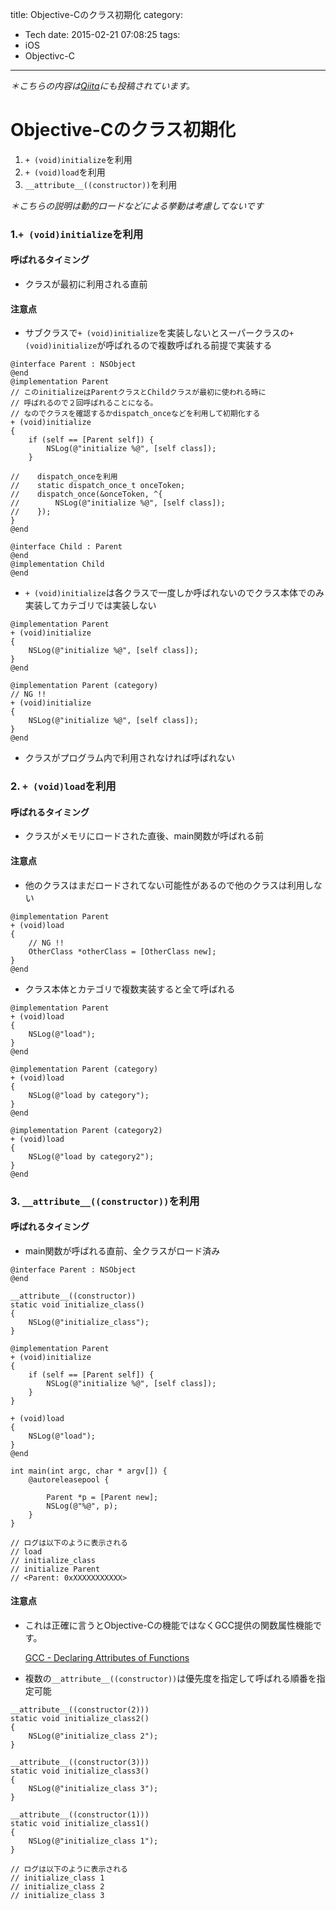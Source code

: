 title: Objective-Cのクラス初期化
category:
  - Tech
date: 2015-02-21 07:08:25
tags:
- iOS
- Objectivc-C
---
*＊こちらの内容は[Qiita](http://qiita.com/hongmhoon/items/f450e92da47b085c9e39)にも投稿されています。*

# Objective-Cのクラス初期化

1. `+ (void)initialize`を利用
2. `+ (void)load`を利用
3. `__attribute__((constructor))`を利用

*＊こちらの説明は動的ロードなどによる挙動は考慮してないです*

### 1.`+ (void)initialize`を利用

#### 呼ばれるタイミング

- クラスが最初に利用される直前

#### 注意点

- サブクラスで`+ (void)initialize`を実装しないとスーパークラスの`+ (void)initialize`が呼ばれるので複数呼ばれる前提で実装する

``` objc
@interface Parent : NSObject
@end
@implementation Parent
// このinitializeはParentクラスとChildクラスが最初に使われる時に
// 呼ばれるので２回呼ばれることになる。
// なのでクラスを確認するかdispatch_onceなどを利用して初期化する
+ (void)initialize
{
    if (self == [Parent self]) {
        NSLog(@"initialize %@", [self class]);
    }
    
//    dispatch_onceを利用
//    static dispatch_once_t onceToken;
//    dispatch_once(&onceToken, ^{
//        NSLog(@"initialize %@", [self class]);
//    });
}
@end
 
@interface Child : Parent
@end
@implementation Child
@end
```

- `+ (void)initialize`は各クラスで一度しか呼ばれないのでクラス本体でのみ実装してカテゴリでは実装しない

``` objc
@implementation Parent
+ (void)initialize
{
    NSLog(@"initialize %@", [self class]);
}
@end
 
@implementation Parent (category)
// NG !!
+ (void)initialize
{
    NSLog(@"initialize %@", [self class]);
}
@end
```

- クラスがプログラム内で利用されなければ呼ばれない

### 2. `+ (void)load`を利用

#### 呼ばれるタイミング

- クラスがメモリにロードされた直後、main関数が呼ばれる前

#### 注意点

- 他のクラスはまだロードされてない可能性があるので他のクラスは利用しない

``` objc
@implementation Parent
+ (void)load
{
    // NG !!
    OtherClass *otherClass = [OtherClass new];
}
@end
```

- クラス本体とカテゴリで複数実装すると全て呼ばれる

``` objc
@implementation Parent
+ (void)load
{
    NSLog(@"load");
}
@end
 
@implementation Parent (category)
+ (void)load
{
    NSLog(@"load by category");
}
@end
 
@implementation Parent (category2)
+ (void)load
{
    NSLog(@"load by category2");
}
@end
```


### 3. `__attribute__((constructor))`を利用


#### 呼ばれるタイミング

- main関数が呼ばれる直前、全クラスがロード済み

``` objc
@interface Parent : NSObject
@end
 
__attribute__((constructor))
static void initialize_class()
{
    NSLog(@"initialize_class");
}
 
@implementation Parent
+ (void)initialize
{
    if (self == [Parent self]) {
        NSLog(@"initialize %@", [self class]);
    }
}
 
+ (void)load
{
    NSLog(@"load");
}
@end
 
int main(int argc, char * argv[]) {
    @autoreleasepool {
        
        Parent *p = [Parent new];
        NSLog(@"%@", p);
    }
}
 
// ログは以下のように表示される
// load
// initialize_class
// initialize Parent
// <Parent: 0xXXXXXXXXXXX>
```

#### 注意点

- これは正確に言うとObjective-Cの機能ではなくGCC提供の関数属性機能です。

  [GCC - Declaring Attributes of Functions](https://gcc.gnu.org/onlinedocs/gcc/Function-Attributes.html)


- 複数の`__attribute__((constructor))`は優先度を指定して呼ばれる順番を指定可能

``` objc
__attribute__((constructor(2)))
static void initialize_class2()
{
    NSLog(@"initialize_class 2");
}
 
__attribute__((constructor(3)))
static void initialize_class3()
{
    NSLog(@"initialize_class 3");
}
 
__attribute__((constructor(1)))
static void initialize_class1()
{
    NSLog(@"initialize_class 1");
}
 
// ログは以下のように表示される
// initialize_class 1
// initialize_class 2
// initialize_class 3
```
